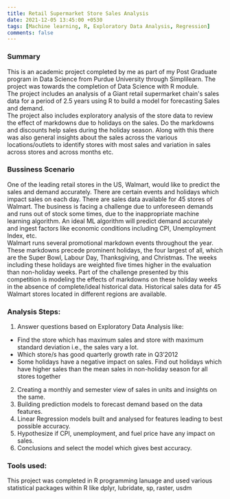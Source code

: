 ```yaml
---
title: Retail Supermarket Store Sales Analysis
date: 2021-12-05 13:45:00 +0530 
tags: [Machine learning, R, Exploratory Data Analysis, Regression]
comments: false
---
```


###  Summary
This is an academic project completed by me as part of my Post Graduate program in Data Science from Purdue University through Simplilearn. The project was towards the completion of Data Science with R module. </br>
The project includes an analysis of a Giant retail supermarket chain's sales data for a period of 2.5 years using R to build a model for forecasting Sales and demand. </br>
The project also includes exploratory analysis of the store data to review the effect of markdowns due to holidays on the sales. Do the markdowns and discounts help sales during the holiday season. Along with this there was also general insights about the sales across the various locations/outlets to identify stores with most sales and variation in sales across stores and across months etc.

### Bussiness Scenario
One of the leading retail stores in the US, Walmart, would like to predict the sales and demand accurately. There are certain events and holidays which impact sales on each day. There are sales data available for 45 stores of Walmart. The business is facing a challenge due to unforeseen demands and runs out of stock some times, due to the inappropriate machine learning algorithm. An ideal ML algorithm will predict demand accurately and ingest factors like economic conditions including CPI, Unemployment Index, etc. </br>
Walmart runs several promotional markdown events throughout the year. These markdowns precede prominent holidays, the four largest of all, which are the Super Bowl, Labour Day, Thanksgiving, and Christmas. The weeks including these holidays are weighted five times higher in the evaluation than non-holiday weeks. Part of the challenge presented by this competition is modeling the effects of markdowns on these holiday weeks in the absence of complete/ideal historical data. Historical sales data for 45 Walmart stores located in different regions are available.

### Analysis Steps:

1. Answer questions based on Exploratory Data Analysis like: 
 - Find the store which has maximum sales and store with maximum standard deviation i.e., the sales vary a lot. 
 - Which store/s has good quarterly growth rate in Q3’2012
 - Some holidays have a negative impact on sales. Find out holidays which have higher sales than the mean sales in non-holiday season for all stores together
2. Creating a monthly and semester view of sales in units and insights on the same.
3. Building prediction models to forecast demand based on the data features.
4. Linear Regression models built and analysed for features leading to best possible accuracy.
5. Hypothesize if CPI, unemployment, and fuel price have any impact on sales.
6. Conclusions and select the model which gives best accuracy.

### Tools used:
This project was completed in R programming lanuage and 
used various statistical packages within R like dplyr, lubridate, sp, raster, usdm
